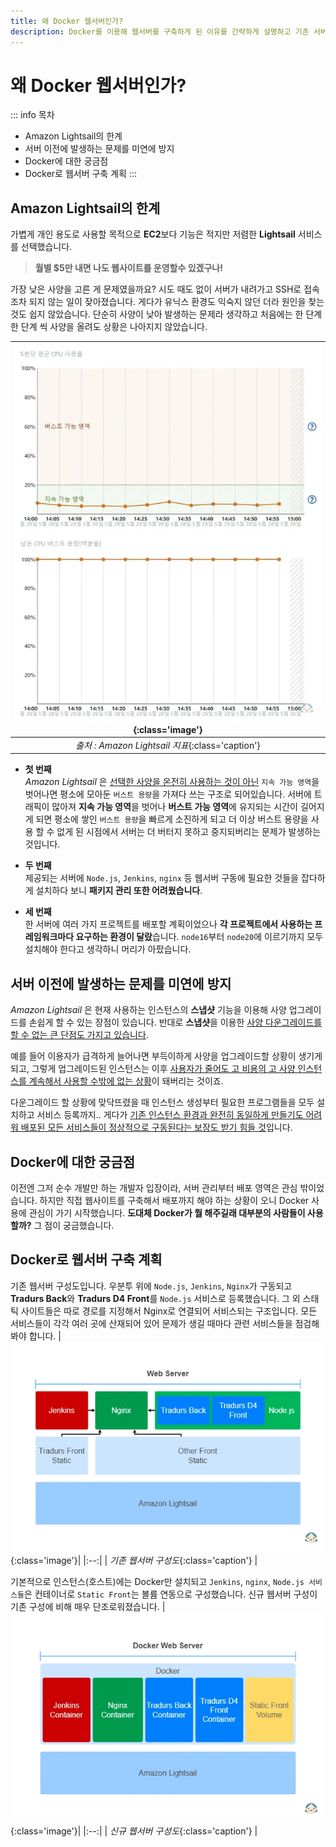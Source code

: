 ```yaml
---
title: 왜 Docker 웹서버인가?
description: Docker를 이용해 웹서버를 구축하게 된 이유를 간략하게 설명하고 기존 서버 구성과 새로 구축되는 서버의 구성을 비교해 보도록 하겠습니다.
---
```

# 왜 Docker 웹서버인가?
::: info 목차
- Amazon Lightsail의 한계
- 서버 이전에 발생하는 문제를 미연에 방지
- Docker에 대한 궁금점
- Docker로 웹서버 구축 계획
:::

## Amazon Lightsail의 한계
가볍게 개인 용도로 사용할 목적으로 **EC2**보다 기능은 적지만 저렴한 **Lightsail** 서비스를 선택했습니다. 

>**월별 $5만 내면 나도 웹사이트를 운영할수 있겠구나!**

가장 낮은 사양을 고른 게 문제였을까요? 시도 때도 없이 서버가 내려가고 SSH로 접속조차 되지 않는 일이 잦아졌습니다.
게다가 유닉스 환경도 익숙지 않던 더라 원인을 찾는 것도 쉽지 않았습니다.
단순히 사양이 낮아 발생하는 문제라 생각하고 처음에는 한 단계 한 단계 씩 사양을 올려도 상황은 나아지지 않았습니다.

|![Amazon Lightsail 지표](./images/why/lightsail.webp){:class='image'}|
|:--:|
| *출처 : Amazon Lightsail 지표*{:class='caption'} |

- **첫 번째**\
*Amazon Lightsail* 은 <u>선택한 사양을 온전히 사용하는 것이 아닌</u> `지속 가능 영역`을 벗어나면 평소에 모아둔 `버스트 용량`을 가져다 쓰는 구조로 되어있습니다.
서버에 트래픽이 많아져 **지속 가능 영역**을 벗어나 **버스트 가능 영역**에 유지되는 시간이 길어지게 되면 평소에 쌓인 `버스트 용량`을 빠르게 소진하게 되고 더 이상 버스트 용량을 사용 할 수 없게 된 시점에서 서버는 더 버터지 못하고 중지되버리는 문제가 발생하는 것입니다.

- **두 번째**\
제공되는 서버에 `Node.js`, `Jenkins`, `nginx` 등 웹서버 구동에 필요한 것들을 잡다하게 설치하다 보니 **패키지 관리 또한 어려웠습니다**.

- **세 번째**\
한 서버에 여러 가지 프로젝트를 배포할 계획이었으나 **각 프로젝트에서 사용하는 프레임워크마다 요구하는 환경이 달랐**습니다. `node16`부터 `node20`에 이르기까지 모두 설치해야 한다고 생각하니 머리가 아팠습니다.

## 서버 이전에 발생하는 문제를 미연에 방지
*Amazon Lightsail* 은 현재 사용하는 인스턴스의 **스냅샷** 기능을 이용해 사양 업그레이드를 손쉽게 할 수 있는 장점이 있습니다.
반대로 **스냅샷**을 이용한 <u>사양 다운그레이드를 할 수 없는 큰 단점도 가지고 있습니다</u>.

예를 들어 이용자가 급격하게 늘어나면 부득이하게 사양을 업그레이드할 상황이 생기게 되고, 그렇게 업그레이드된 인스턴스는 이후 <u>사용자가 줄어도 고 비용의 고 사양 인스턴스를 계속해서 사용할 수밖에 없는 상황</u>이 돼버리는 것이죠.

다운그레이드 할 상황에 맞닥뜨렸을 때 인스턴스 생성부터 필요한 프로그램들을 모두 설치하고 서비스 등록까지.. 게다가 <u>기존 인스턴스 환경과 완전히 동일하게 만들기도 어려워 배포된 모든 서비스들이 정상적으로 구동된다는 보장도 받기 힘들 것</u>입니다.

## Docker에 대한 궁금점
이전엔 그저 순수 개발만 하는 개발자 입장이라, 서버 관리부터 배포 영역은 관심 밖이었습니다. 하지만 직접 웹사이트를 구축해서 배포까지 해야 하는 상황이 오니 Docker 사용에 관심이 가기 시작했습니다. **도대체 Docker가 뭘 해주길래 대부분의 사람들이 사용할까?** 그 점이 궁금했습니다.

## Docker로 웹서버 구축 계획


기존 웹서버 구성도입니다. 우분투 위에 `Node.js`, `Jenkins`, `Nginx`가 구동되고 **Tradurs Back**와 **Tradurs D4 Front**를 `Node.js` 서비스로 등록했습니다. 그 외 스태틱 사이트들은 따로 경로를 지정해서 Nginx로 연결되어 서비스되는 구조입니다.
모든 서비스들이 각각 여러 곳에 산재되어 있어 문제가 생길 때마다 관련 서비스들을 점검해 봐야 합니다.
|![기존 웹서버 구성도](./images/why/before.webp){:class='image'}|
|:--:|
| *기존 웹서버 구성도*{:class='caption'} |


기본적으로 인스턴스(호스트)에는 Docker만 설치되고 `Jenkins`, `nginx`, `Node.js 서비스들`은 컨테이너로 `Static Front`는 볼륨 연동으로 구성했습니다. 신규 웹서버 구성이 기존 구성에 비해 매우 단조로워졌습니다.
|![신규 웹서버 구성도](./images/why/after.webp){:class='image'}|
|:--:|
| *신규 웹서버 구성도*{:class='caption'} |

